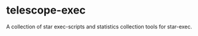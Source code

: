 telescope-exec
==============

A collection of star exec-scripts and statistics collection tools for star-exec.

